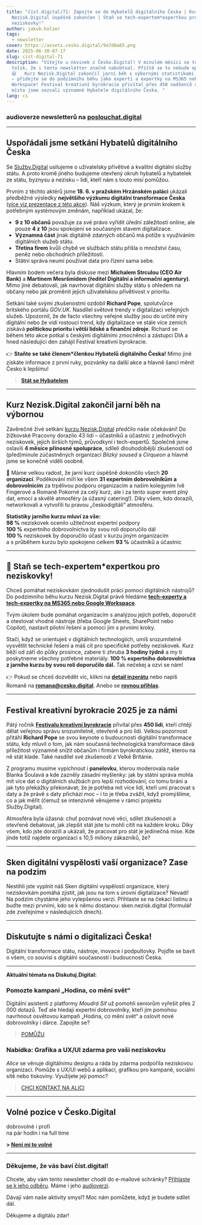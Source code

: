 ```yaml
---
title: "číst.digital/71: Zapojte se do Hybatelů digitálního Česka | Kurz
  Nezisk.Digital úspěšně zakončen | Staň se tech-expertem*expertkou pro
  neziskovky!"
author: jakub.holzer
tags:
  - newsletter
cover: https://assets.cesko.digital/9a7d0a65.png
date: 2025-06-30-07-17
slug: cist-digital-71
description: "Vítejte u novinek z Česko.Digital! V minulém měsíci se toho událo
  tolik, že i tento newsletter značně nabobtnal. Příště se to nebude opakovat!
  😄   Kurz Nezisk.Digital zakončil jarní běh s výbornými statistikami a ohlasy
  – přidejte se do podzimního běhu jako experti a expertky na MS365 nebo Google
  Workspace! Festival kreativní byrokracie přivítal přes 450 nadšenců a na jedno
  místo jsme sezvali významné Hybatele digitálního Česka. "
lang: cs
---
```

### audioverze newsletterů na [poslouchat.digital](https://poslouchat.digital)

- - -

## Uspořádali jsme setkání Hybatelů digitálního Česka

Se [Služby.Digital](https://sluzby.digital) usilujeme o uživatelsky přívětivé a kvalitní digitální služby státu. A proto kromě jiného budujeme otevřený okruh hybatelů a hybatelek ze státu, byznysu a nezisku – lidí, kteří nám s touto misí pomůžou.

Prvním z těchto aktérů jsme **18. 6. v pražském Hrzánském paláci** ukázali předběžné výsledky **největšího výzkumu digitální transformace Česka** ([více viz prezentace z této akce](https://cesko.digital)). Náš výzkum, který je prvním krokem k potřebným systémovým změnám, například ukázal, že:

* **9 z 10 občanů** považuje za své právo vyřídit úřední záležitosti online, ale pouze **4 z 10** jsou spokojeni se současným stavem digitalizace.  
* **Významná část** jinak digitálně zdatných občanů má potíže s využíváním digitálních služeb státu.  
* **Třetina firem** kvůli chybě ve službách státu přišla o množství času, peněz nebo obchodních příležitostí.  
* Státní správa neumí používat data pro řízení sama sebe.

Hlavním bodem večera byla diskuse mezi **Michalem Strculou (CEO Air Bank)** a **Martinem Mesršmídem (ředitel Digitální a informační agentury)**. Mimo jiné debatovali, jak navrhovat digitální služby státu s ohledem na občany nebo jak proměnit jejich uživatelskou přívětivost v prioritu.

Setkání také svými zkušenostmi ozdobil **Richard Pope**, spolutvůrce britského portálu *GOV.UK*. Nasdílel světové trendy v digitalizaci veřejných služeb. Upozornil, že de facto všechny veřejné služby jsou do určité míry digitální nebo že vidí rostoucí trend, kdy digitalizace ve stále více zemích získává **politickou prioritu i větší lidské a finanční zdroje**. Richard se během této akce potkal s českými digitálními zmocněnci a zástupci DIA a hned následující den zahájil Festival kreativní byrokracie.

👉 **Staňte se také členem*členkou Hybatelů digitálního Česka!** Mimo jiné získáte informace z první ruky, pozvánky na další akce a hlavně šanci měnit Česko k lepšímu!  

> **[Stát se Hybatelem](https://cesko.digital)**

- - -

## Kurz Nezisk.Digital zakončil jarní běh na výbornou

Závěrečné živé setkání [kurzu Nezisk.Digital](https://nezisk.digital/) předčilo naše očekávání! Do žižkovské Pracovny dorazilo 43 lidí – účastníků a účastnic z jednotlivých neziskovek, jejich širších týmů, průvodkyní i tech-expertů. Společně jsme oslavili **4 měsíce přínosné spolupráce**, sdíleli dlouhodobější zkušenosti od (před)minule zúčastněných organizací *Blízký soused* a *Cirqueon* a hlavně jsme se konečně viděli osobně.

🥳 Máme velkou radost, že jarní kurz úspěšně dokončilo všech **20 organizací**. Poděkování míří ke všem **31 expertním dobrovolníkům a dobrovolnicím** za trpělivou podporu organizacím a našim kolegyním Ivě Fingerové a Romaně Pokorné za celý kurz, ale i za tento super event plný dat, emocí a skvělé atmosféry (a úžasný catering!). Díky všem, kdo dorazili, networkovali a vytvořili tu pravou „českodigitálí“ atmosféru.

**Statistiky jarního kurzu mluví za vše:**\
**98 %** neziskovek ocenilo užitečnost expertní podpory\
**100 %** expertního dobrovolnictva by svou roli doporučilo dál\
**100 %** neziskovek by doporučilo účast v kurzu jiným organizacím\
a s průběhem kurzu bylo spokojeno celkem **93 %** účastníků a účastnic

- - -

## 🦸 Staň se tech-expertem*expertkou pro neziskovky!

Chceš pomáhat neziskovkám zjednodušit práci pomocí digitálních nástrojů? Do podzimního běhu kurzu Nezisk.Digital právě hledáme **[tech-experty a tech-expertky na MS365 nebo Google Workspace](https://app.cesko.digital/opportunities/recGLCcg5xF0wsi5e)**.

Tvým úkolem bude pomáhat organizacím s analýzou jejich potřeb, doporučit a otestovat vhodné nástroje (třeba Google Sheets, SharePoint nebo Copilot), nastavit pilotní řešení a pomoci jim s prvními kroky.

Stačí, když se orientuješ v digitálních technologiích, umíš srozumitelně vysvětlit technické řešení a máš cit pro specifické potřeby neziskovek. Kurz běží od září do půlky prosince, zabere ti zhruba **3 hodiny týdně** a my ti poskytneme všechny potřebné materiály. **100 % expertního dobrovolnictva z jarního kurzu by svou roli doporučilo dál.** Tak nečekej a ozvi se nám!

👉 Pokud se chceš dozvědět víc, klikni na **[detail inzerátu](https://app.cesko.digital/opportunities/recGLCcg5xF0wsi5e)** nebo napiš Romaně na **[romana@cesko.digital](mailto:romana@cesko.digital)**. Anebo se **[rovnou přihlas](https://airtable.com/apppZX1QC3fl1RTBM/shrAuq9tVRMtiksIJ)**.

- - -


## Festival kreativní byrokracie 2025 je za námi

Pátý ročník **[Festivalu kreativní byrokracie](https://creativebureaucracy.cz)** přivítal přes **450 lidí**, kteří chtějí dělat veřejnou správu srozumitelně, otevřeně a pro lidi. Velkou pozornost přitáhl **Richard Pope** se svou keynote o budoucnosti digitální transformace státu, kdy mluvil o tom, jak nám současná technologická transformace dává příležitost významně snížit občanům i firmám byrokratickou zátěž, kterou na ně stát klade. Také nasdílel své zkušenosti z Velké Británie.

Z programu musíme vypíchnout i **panelovku**, kterou moderovala naše Blanka Šoulavá a kde zazněly zásadní myšlenky: jak by státní správa mohla mít více dat o digitálních službách pro lepší rozhodování; co tomu brání a jak tyto překážky překonávat; že je potřeba mít více lidí, kteří umí pracovat s daty a že právě s daty přichází moc – i to je třeba zvážit, když promýšlíme, co a jak měřit (čemuž se intenzivně věnujeme v rámci projektu Služby.Digital).

Atmosféra byla úžasná: chuť poznávat nové věci, sdílet zkušenosti a otevřeně debatovat, jak zlepšit stát jste tu mohli cítit na každém kroku. Díky všem, kdo jste dorazili a ukázali, že pracovat pro stát je jedinečná mise. Kde jinde totiž najdete organizaci s 10,5 miliony zákazníků, že?

- - -

## Sken digitální vyspělosti vaší organizace? Zase na podzim

Nestihli jste vyplnit náš Sken digitální vyspělosti organizace, který neziskovkám pomáhá zjistit, jak jsou na tom s úrovní digitalizace? Nevadí! Na podzim chystáme jeho vylepšenou verzi. Přihlaste se na čekací listinu a buďte mezi prvními, kdo se k němu dostanou: sken.nezisk.digital (formulář zde zveřejníme v následujících dnech).

- - -

## Diskutujte s námi o digitalizaci Česka!

Digitální transformace státu, nástroje, inovace i podpultovky. Pojďte se bavit o všem, co souvisí s digitální současností i budoucností Česka.

- - -

**Aktuální témata na Diskutuj.Digital:**

### Pomozte kampani „Hodina, co mění svět“

Digitální asistenti z platformy *Moudrá Síť* už pomohli seniorům vyřešit přes 2 000 dotazů. Teď ale hledají expertní dobrovolníky, kteří jim pomohou navrhnout osvětovou kampaň „Hodina, co mění svět“ a oslovit nové dobrovolníky i dárce. Zapojíte se?  

> [POMŮŽU](https://diskutuj.digital/t/hodina-co-meni-svet)

### Nabídka: Grafika a UX/UI zdarma pro vaši neziskovku

*Alice* se věnuje digitálnímu designu a ráda by zdarma podpořila neziskovou organizaci. Pomůže s UX/UI webů a aplikací, grafikou pro kampaně, sociální sítě nebo tiskoviny. Využijete její pomoc?  

> [CHCI KONTAKT NA ALICI](https://diskutuj.digital/t/grafika-zdarma)

- - -

## Volné pozice v Česko.Digital

dobrovolné i profi\
na pár hodin i na full time

**\> [Není mi to volné](https://app.cesko.digital/)**

- - -

### Děkujeme, že vás baví číst.digital!

Chcete, aby vám tento newsletter chodil do e-mailové schránky? [Přihlaste se k jeho odběru](https://ceskodigital.ecomailapp.cz/public/form/6-3fdfd544852ed7431aa64f3b9481afb9). Máme i jeho [audioverzi](https://poslouchat.digital/).

Dávají vám naše aktivity smysl? Moc nám pomůžete, když je budete sdílet dál. 

Děkujeme a digitálu zdar!
